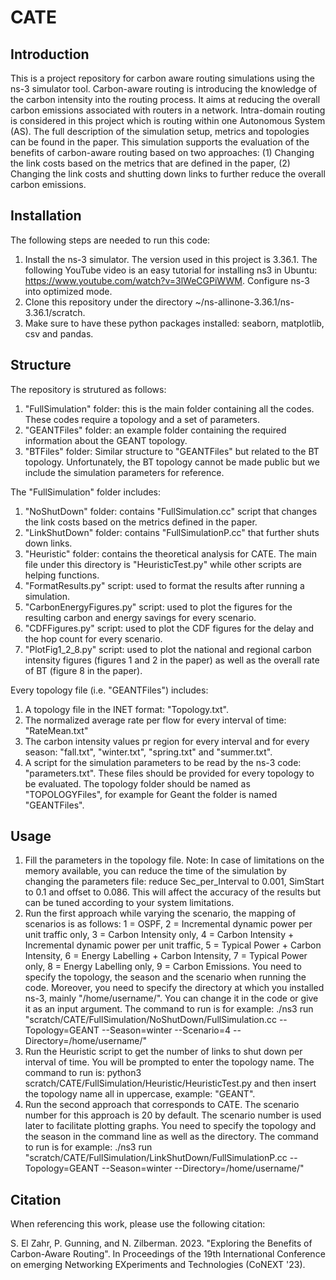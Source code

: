 # CATE
## Introduction
This is a project repository for carbon aware routing simulations using the ns-3 simulator tool. 
Carbon-aware routing is introducing the knowledge of the carbon intensity into the routing process. It aims at reducing the overall carbon emissions associated with routers in a network. Intra-domain routing is considered in this project which is routing within one Autonomous System (AS).
The full description of the simulation setup, metrics and topologies can be found in the paper.
This simulation supports the evaluation of the benefits of carbon-aware routing based on two approaches: (1) Changing the link costs based on the metrics that are defined in the paper, (2) Changing the link costs and shutting down links to further reduce the overall carbon emissions. 

## Installation
The following steps are needed to run this code:

1. Install the ns-3 simulator. The version used in this project is 3.36.1. The following YouTube video is an easy tutorial for installing ns3 in Ubuntu: https://www.youtube.com/watch?v=3lWeCGPiWWM. Configure ns-3 into optimized mode.
2. Clone this repository under the directory ~/ns-allinone-3.36.1/ns-3.36.1/scratch.
3. Make sure to have these python packages installed: seaborn, matplotlib, csv and pandas.

## Structure
The repository is strutured as follows:
1. "FullSimulation" folder: this is the main folder containing all the codes. These codes require a topology and a set of parameters.
2. "GEANTFiles" folder: an example folder containing the required information about the GEANT topology.
3. "BTFiles" folder: Similar structure to "GEANTFiles" but related to the BT topology. Unfortunately, the BT topology cannot be made public but we include the simulation parameters for reference.

The "FullSimulation" folder includes:
1. "NoShutDown" folder: contains "FullSimulation.cc" script that changes the link costs based on the metrics defined in the paper.
2. "LinkShutDown" folder: contains "FullSimulationP.cc" that further shuts down links.
3. "Heuristic" folder: contains the theoretical analysis for CATE. The main file under this directory is "HeuristicTest.py" while other scripts are helping functions.
4. "FormatResults.py" script: used to format the results after running a simulation.
5. "CarbonEnergyFigures.py" script: used to plot the figures for the resulting carbon and energy savings for every scenario.
6. "CDFFigures.py" script: used to plot the CDF figures for the delay and the hop count for every scenario.
7. "PlotFig1_2_8.py" script: used to plot the national and regional carbon intensity figures (figures 1 and 2 in the paper) as well as the overall rate of BT (figure 8 in the paper).

Every topology file (i.e. "GEANTFiles") includes:
1. A topology file in the INET format: "Topology.txt".
2. The normalized average rate per flow for every interval of time: "RateMean.txt"
3. The carbon intensity values pr region for every interval and for every season: "fall.txt", "winter.txt", "spring.txt" and "summer.txt".
4. A script for the simulation parameters to be read by the ns-3 code: "parameters.txt".
These files should be provided for every topology to be evaluated. The topology folder should be named as "TOPOLOGYFiles", for example for Geant the folder is named "GEANTFiles".

## Usage
1. Fill the parameters in the topology file.
Note: In case of limitations on the memory available, you can reduce the time of the simulation by changing the parameters file: reduce Sec_per_Interval to 0.001, SimStart to 0.1 and offset to 0.086. This will affect the accuracy of the results but can be tuned according to your system limitations.
2. Run the first approach while varying the scenario, the mapping of scenarios is as follows: 1 = OSPF, 2 = Incremental dynamic power per unit traffic only, 3 = Carbon Intensity only, 4 = Carbon Intensity + Incremental dynamic power per unit traffic, 5 = Typical Power + Carbon Intensity, 6 = Energy Labelling + Carbon Intensity, 7 = Typical Power only, 8 = Energy Labelling only, 9 = Carbon Emissions. You need to specify the topology, the season and the scenario when running the code. Moreover, you need to specify the directory at which you installed ns-3, mainly "/home/username/". You can change it in the code or give it as an input argument. The command to run is for example: ./ns3 run "scratch/CATE/FullSimulation/NoShutDown/FullSimulation.cc --Topology=GEANT --Season=winter --Scenario=4 --Directory=/home/username/"
3. Run the Heuristic script to get the number of links to shut down per interval of time. You will be prompted to enter the topology name. The command to run is: python3 scratch/CATE/FullSimulation/Heuristic/HeuristicTest.py and then insert the topology name all in uppercase, example: "GEANT".
4. Run the second approach that corresponds to CATE. The scenario number for this approach is 20 by default. The scenario number is used later to facilitate plotting graphs. You need to specify the topology and the season in the command line as well as the directory. The command to run is for example: ./ns3 run "scratch/CATE/FullSimulation/LinkShutDown/FullSimulationP.cc --Topology=GEANT --Season=winter --Directory=/home/username/"


## Citation
When referencing this work, please use the following citation:

S. El Zahr, P. Gunning, and N. Zilberman. 2023. "Exploring the Benefits of Carbon-Aware Routing". In Proceedings of the 19th International Conference on emerging Networking EXperiments and Technologies (CoNEXT '23).
